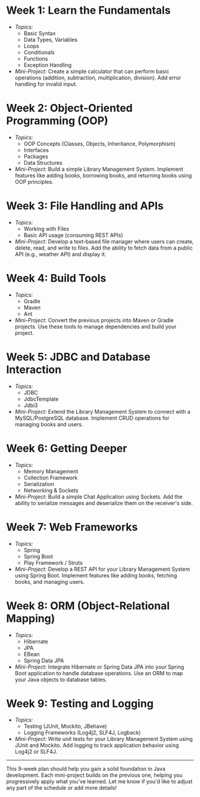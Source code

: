 # Week 1: Learn the Fundamentals
- *Topics:*
  - Basic Syntax
  - Data Types, Variables
  - Loops
  - Conditionals
  - Functions
  - Exception Handling
- *Mini-Project:* Create a simple calculator that can perform basic operations (addition, subtraction, multiplication, division). Add error handling for invalid input.

# Week 2: Object-Oriented Programming (OOP)
- *Topics:*
  - OOP Concepts (Classes, Objects, Inheritance, Polymorphism)
  - Interfaces
  - Packages
  - Data Structures
- *Mini-Project:* Build a simple Library Management System. Implement features like adding books, borrowing books, and returning books using OOP principles.

# Week 3: File Handling and APIs
- *Topics:*
  - Working with Files
  - Basic API usage (consuming REST APIs)
- *Mini-Project:* Develop a text-based file manager where users can create, delete, read, and write to files. Add the ability to fetch data from a public API (e.g., weather API) and display it.

# Week 4: Build Tools
- *Topics:*
  - Gradle
  - Maven
  - Ant
- *Mini-Project:* Convert the previous projects into Maven or Gradle projects. Use these tools to manage dependencies and build your project.

# Week 5: JDBC and Database Interaction
- *Topics:*
  - JDBC
  - JdbcTemplate
  - Jdbi3
- *Mini-Project:* Extend the Library Management System to connect with a MySQL/PostgreSQL database. Implement CRUD operations for managing books and users.

# Week 6: Getting Deeper
- *Topics:*
  - Memory Management
  - Collection Framework
  - Serialization
  - Networking & Sockets
- *Mini-Project:* Build a simple Chat Application using Sockets. Add the ability to serialize messages and deserialize them on the receiver's side.

# Week 7: Web Frameworks
- *Topics:*
  - Spring
  - Spring Boot
  - Play Framework / Struts
- *Mini-Project:* Develop a REST API for your Library Management System using Spring Boot. Implement features like adding books, fetching books, and managing users.

# Week 8: ORM (Object-Relational Mapping)
- *Topics:*
  - Hibernate
  - JPA
  - EBean
  - Spring Data JPA
- *Mini-Project:* Integrate Hibernate or Spring Data JPA into your Spring Boot application to handle database operations. Use an ORM to map your Java objects to database tables.

# Week 9: Testing and Logging
- *Topics:*
  - Testing (JUnit, Mockito, JBehave)
  - Logging Frameworks (Log4j2, SLF4J, Logback)
- *Mini-Project:* Write unit tests for your Library Management System using JUnit and Mockito. Add logging to track application behavior using Log4j2 or SLF4J.

---

This 9-week plan should help you gain a solid foundation in Java development. Each mini-project builds on the previous one, helping you progressively apply what you've learned. Let me know if you'd like to adjust any part of the schedule or add more details!